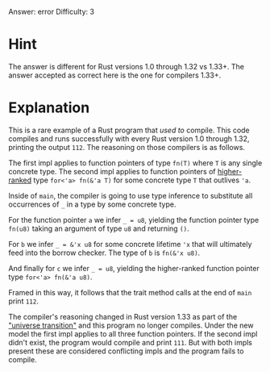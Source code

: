 Answer: error
Difficulty: 3

# Hint

The answer is different for Rust versions 1.0 through 1.32 vs 1.33+. The answer
accepted as correct here is the one for compilers 1.33+.

# Explanation

This is a rare example of a Rust program that *used to* compile. This code
compiles and runs successfully with every Rust version 1.0 through 1.32,
printing the output `112`. The reasoning on those compilers is as follows.

The first impl applies to function pointers of type `fn(T)` where `T` is any
single concrete type. The second impl applies to function pointers of
[higher-ranked] type `for<'a> fn(&'a T)` for some concrete type `T` that
outlives `'a`.

[higher-ranked]: https://doc.rust-lang.org/nomicon/hrtb.html

Inside of `main`, the compiler is going to use type inference to substitute all
occurrences of `_` in a type by some concrete type.

For the function pointer `a` we infer `_ = u8`, yielding the function pointer
type `fn(u8)` taking an argument of type `u8` and returning `()`.

For `b` we infer `_ = &'x u8` for some concrete lifetime `'x` that will
ultimately feed into the borrow checker. The type of `b` is `fn(&'x u8)`.

And finally for `c` we infer `_ = u8`, yielding the higher-ranked function
pointer type `for<'a> fn(&'a u8)`.

Framed in this way, it follows that the trait method calls at the end of `main`
print `112`.

The compiler's reasoning changed in Rust version 1.33 as part of the ["universe
transition"] and this program no longer compiles. Under the new model the first
impl applies to all three function pointers. If the second impl didn't exist,
the program would compile and print `111`. But with both impls present these are
considered conflicting impls and the program fails to compile.

["universe transition"]: https://github.com/rust-lang/rust/issues/56105
